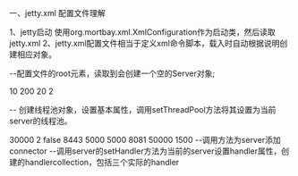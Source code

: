 一、jetty.xml 配置文件理解
   
1、jetty启动 使用org.mortbay.xml.XmlConfiguration作为启动类，然后读取jetty.xml
2、jetty.xml配置文件相当于定义xml命令脚本，载入时自动根据说明创建相应对象。

<Configure id="Server" class="org.mortbay.jetty.Server">  --配置文件的root元素，读取到会创建一个空的Server对象;

<Set name="ThreadPool">  
  
  <New class="org.mortbay.thread.QueuedThreadPool">  
    <Set name="minThreads">10</Set>  
    <Set name="maxThreads">200</Set>  
    <Set name="lowThreads">20</Set>  
    <Set name="SpawnOrShrinkAt">2</Set>  
  </New>  
  
  <!-- Optional Java 5 bounded threadpool with job queue   
  <New class="org.mortbay.thread.concurrent.ThreadPool">  
    <Set name="corePoolSize">50</Set>  
    <Set name="maximumPoolSize">50</Set>  
  </New>  
  -->  
</Set>       -- 创建线程池对象，设置基本属性，调用setThreadPool方法将其设置为当前server的线程池。

<Call name="addConnector">  
  <Arg>  
      <New class="org.mortbay.jetty.nio.SelectChannelConnector">  
        <Set name="host"><SystemProperty name="jetty.host" /></Set>  
        <Set name="port"><SystemProperty name="jetty.port" default="8080"/></Set>  
        <Set name="maxIdleTime">30000</Set>  
        <Set name="Acceptors">2</Set>  
        <Set name="statsOn">false</Set>  
        <Set name="confidentialPort">8443</Set>  
 <Set name="lowResourcesConnections">5000</Set>  
 <Set name="lowResourcesMaxIdleTime">5000</Set>  
      </New>  
  </Arg>  
</Call>  

<Call name="addConnector">  
  <Arg>  
      <New class="org.mortbay.jetty.bio.SocketConnector">  
        <Set name="port">8081</Set>  
        <Set name="maxIdleTime">50000</Set>  
        <Set name="lowResourceMaxIdleTime">1500</Set>  
      </New>  
  </Arg>  
</Call>  --调用方法为server添加connector

<Set name="handler">  
  <New id="Handlers" class="org.mortbay.jetty.handler.HandlerCollection">  
    <Set name="handlers">  
     <Array type="org.mortbay.jetty.Handler">  
       <Item>  
         <New id="Contexts" class="org.mortbay.jetty.handler.ContextHandlerCollection"/>  
       </Item>  
       <Item>  
         <New id="DefaultHandler" class="org.mortbay.jetty.handler.DefaultHandler"/>  
       </Item>  
       <Item>  
         <New id="RequestLog" class="org.mortbay.jetty.handler.RequestLogHandler"/>  
       </Item>  
     </Array>  
    </Set>  
  </New>  
</Set>   --调用server的setHandler方法为当前的server设置handler属性，创建的handlercollection，包括三个实际的handler
